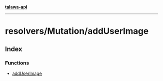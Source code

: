 [**talawa-api**](../../../README.md)

***

# resolvers/Mutation/addUserImage

## Index

### Functions

- [addUserImage](functions/addUserImage.md)
